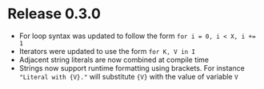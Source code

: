 # Release 0.3.0

- For loop syntax was updated to follow the form `for i = 0, i < X, i += 1`
- Iterators were updated to use the form `for K, V in I`
- Adjacent string literals are now combined at compile time
- Strings now support runtime formatting using brackets. For instance `"Literal with {V}."` will substitute `{V}` with the value of variable `V`
